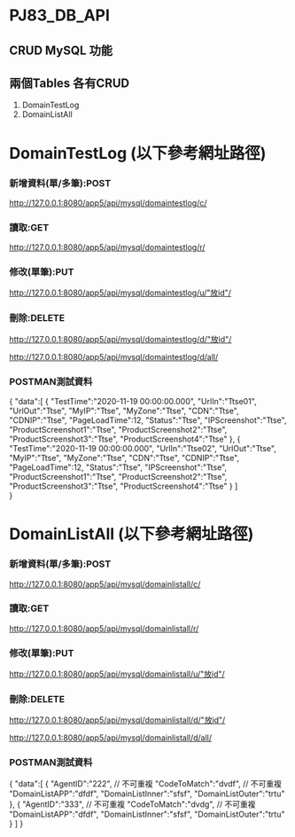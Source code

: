 # PJ83_DB_API
## CRUD MySQL 功能


## 兩個Tables 各有CRUD
1. DomainTestLog
2. DomainListAll

# DomainTestLog  (以下參考網址路徑)  
### 新增資料(單/多筆):POST
http://127.0.0.1:8080/app5/api/mysql/domaintestlog/c/

### 讀取:GET
http://127.0.0.1:8080/app5/api/mysql/domaintestlog/r/

### 修改(單筆):PUT
http://127.0.0.1:8080/app5/api/mysql/domaintestlog/u/"放id"/

### 刪除:DELETE
http://127.0.0.1:8080/app5/api/mysql/domaintestlog/d/"放id"/

http://127.0.0.1:8080/app5/api/mysql/domaintestlog/d/all/


### POSTMAN測試資料
{
    "data":[
        {
            "TestTime":"2020-11-19 00:00:00.000",
            "UrlIn":"Ttse01",
            "UrlOut":"Ttse",
            "MyIP":"Ttse",
            "MyZone":"Ttse",
            "CDN":"Ttse",
            "CDNIP":"Ttse",
            "PageLoadTime":12,
            "Status":"Ttse",
            "IPScreenshot":"Ttse",
            "ProductScreenshot1":"Ttse",
            "ProductScreenshot2":"Ttse",
            "ProductScreenshot3":"Ttse",
            "ProductScreenshot4":"Ttse"
        },
        {
            "TestTime":"2020-11-19 00:00:00.000",
            "UrlIn":"Ttse02",
            "UrlOut":"Ttse",
            "MyIP":"Ttse",
            "MyZone":"Ttse",
            "CDN":"Ttse",
            "CDNIP":"Ttse",
            "PageLoadTime":12,
            "Status":"Ttse",
            "IPScreenshot":"Ttse",
            "ProductScreenshot1":"Ttse",
            "ProductScreenshot2":"Ttse",
            "ProductScreenshot3":"Ttse",
            "ProductScreenshot4":"Ttse"
        }
    ]    
}

# DomainListAll (以下參考網址路徑) 
### 新增資料(單/多筆):POST
http://127.0.0.1:8080/app5/api/mysql/domainlistall/c/

### 讀取:GET
http://127.0.0.1:8080/app5/api/mysql/domainlistall/r/

### 修改(單筆):PUT
http://127.0.0.1:8080/app5/api/mysql/domainlistall/u/"放id"/

### 刪除:DELETE
http://127.0.0.1:8080/app5/api/mysql/domainlistall/d/"放id"/

http://127.0.0.1:8080/app5/api/mysql/domainlistall/d/all/


### POSTMAN測試資料
{
    "data":[
        {
            "AgentID":"222",  // 不可重複
            "CodeToMatch":"dvdf", // 不可重複
            "DomainListAPP":"dfdf",
            "DomainListInner":"sfsf",
            "DomainListOuter":"trtu"
        },
        {
            "AgentID":"333",  // 不可重複
            "CodeToMatch":"dvdg", // 不可重複
            "DomainListAPP":"dfdf",
            "DomainListInner":"sfsf",
            "DomainListOuter":"trtu"
        }
    ]
}



